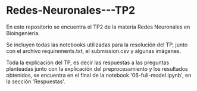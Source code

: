 # Redes-Neuronales---TP2

En este repositorio se encuentra el TP2 de la materia Redes Neuronales en Bioingeniería.

Se incluyen todas las notebooks utilizadas para la resolución del TP, junto con el archivo requirements.txt, el submission.csv y algunas imágenes. 

Toda la explicación del TP, es decir las respuestas a las preguntas planteadas junto con la explicación del preprocesamiento y los resultados obtenidos, se encuentra en el final de la notebook '06-full-model.ipynb', en la sección 'Respuestas'.
